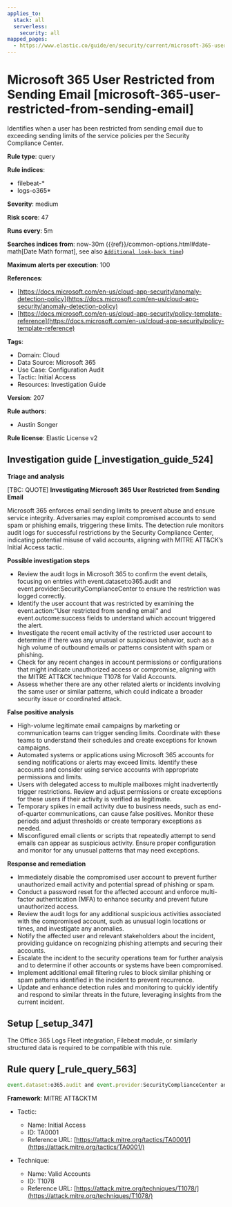```yaml
---
applies_to:
  stack: all
  serverless:
    security: all
mapped_pages:
  - https://www.elastic.co/guide/en/security/current/microsoft-365-user-restricted-from-sending-email.html
---
```


# Microsoft 365 User Restricted from Sending Email [microsoft-365-user-restricted-from-sending-email]

Identifies when a user has been restricted from sending email due to exceeding sending limits of the service policies per the Security Compliance Center.

**Rule type**: query

**Rule indices**:

* filebeat-*
* logs-o365*

**Severity**: medium

**Risk score**: 47

**Runs every**: 5m

**Searches indices from**: now-30m ({{ref}}/common-options.html#date-math[Date Math format], see also [`Additional look-back time`](docs-content://solutions/security/detect-and-alert/create-detection-rule.md#rule-schedule))

**Maximum alerts per execution**: 100

**References**:

* [https://docs.microsoft.com/en-us/cloud-app-security/anomaly-detection-policy](https://docs.microsoft.com/en-us/cloud-app-security/anomaly-detection-policy)
* [https://docs.microsoft.com/en-us/cloud-app-security/policy-template-reference](https://docs.microsoft.com/en-us/cloud-app-security/policy-template-reference)

**Tags**:

* Domain: Cloud
* Data Source: Microsoft 365
* Use Case: Configuration Audit
* Tactic: Initial Access
* Resources: Investigation Guide

**Version**: 207

**Rule authors**:

* Austin Songer

**Rule license**: Elastic License v2

## Investigation guide [_investigation_guide_524]

**Triage and analysis**

[TBC: QUOTE]
**Investigating Microsoft 365 User Restricted from Sending Email**

Microsoft 365 enforces email sending limits to prevent abuse and ensure service integrity. Adversaries may exploit compromised accounts to send spam or phishing emails, triggering these limits. The detection rule monitors audit logs for successful restrictions by the Security Compliance Center, indicating potential misuse of valid accounts, aligning with MITRE ATT&CK’s Initial Access tactic.

**Possible investigation steps**

* Review the audit logs in Microsoft 365 to confirm the event details, focusing on entries with event.dataset:o365.audit and event.provider:SecurityComplianceCenter to ensure the restriction was logged correctly.
* Identify the user account that was restricted by examining the event.action:"User restricted from sending email" and event.outcome:success fields to understand which account triggered the alert.
* Investigate the recent email activity of the restricted user account to determine if there was any unusual or suspicious behavior, such as a high volume of outbound emails or patterns consistent with spam or phishing.
* Check for any recent changes in account permissions or configurations that might indicate unauthorized access or compromise, aligning with the MITRE ATT&CK technique T1078 for Valid Accounts.
* Assess whether there are any other related alerts or incidents involving the same user or similar patterns, which could indicate a broader security issue or coordinated attack.

**False positive analysis**

* High-volume legitimate email campaigns by marketing or communication teams can trigger sending limits. Coordinate with these teams to understand their schedules and create exceptions for known campaigns.
* Automated systems or applications using Microsoft 365 accounts for sending notifications or alerts may exceed limits. Identify these accounts and consider using service accounts with appropriate permissions and limits.
* Users with delegated access to multiple mailboxes might inadvertently trigger restrictions. Review and adjust permissions or create exceptions for these users if their activity is verified as legitimate.
* Temporary spikes in email activity due to business needs, such as end-of-quarter communications, can cause false positives. Monitor these periods and adjust thresholds or create temporary exceptions as needed.
* Misconfigured email clients or scripts that repeatedly attempt to send emails can appear as suspicious activity. Ensure proper configuration and monitor for any unusual patterns that may need exceptions.

**Response and remediation**

* Immediately disable the compromised user account to prevent further unauthorized email activity and potential spread of phishing or spam.
* Conduct a password reset for the affected account and enforce multi-factor authentication (MFA) to enhance security and prevent future unauthorized access.
* Review the audit logs for any additional suspicious activities associated with the compromised account, such as unusual login locations or times, and investigate any anomalies.
* Notify the affected user and relevant stakeholders about the incident, providing guidance on recognizing phishing attempts and securing their accounts.
* Escalate the incident to the security operations team for further analysis and to determine if other accounts or systems have been compromised.
* Implement additional email filtering rules to block similar phishing or spam patterns identified in the incident to prevent recurrence.
* Update and enhance detection rules and monitoring to quickly identify and respond to similar threats in the future, leveraging insights from the current incident.


## Setup [_setup_347]

The Office 365 Logs Fleet integration, Filebeat module, or similarly structured data is required to be compatible with this rule.


## Rule query [_rule_query_563]

```js
event.dataset:o365.audit and event.provider:SecurityComplianceCenter and event.category:web and event.action:"User restricted from sending email" and event.outcome:success
```

**Framework**: MITRE ATT&CKTM

* Tactic:

    * Name: Initial Access
    * ID: TA0001
    * Reference URL: [https://attack.mitre.org/tactics/TA0001/](https://attack.mitre.org/tactics/TA0001/)

* Technique:

    * Name: Valid Accounts
    * ID: T1078
    * Reference URL: [https://attack.mitre.org/techniques/T1078/](https://attack.mitre.org/techniques/T1078/)



